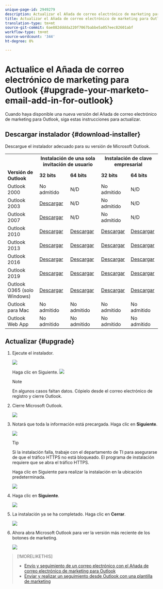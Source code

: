 ```yaml
---
unique-page-id: 2949279
description: Actualizar el Añada de correo electrónico de marketing para Outlook - Documentos de marketing - Documentación del producto
title: Actualizar el Añada de correo electrónico de marketing para Outlook
translation-type: tm+mt
source-git-commit: 6ae882dddda220f7067babbe5a057eec82601abf
workflow-type: tm+mt
source-wordcount: '344'
ht-degree: 0%

---
```



# Actualice el Añada de correo electrónico de marketing para Outlook {#upgrade-your-marketo-email-add-in-for-outlook}

Cuando haya disponible una nueva versión del Añada de correo electrónico de marketing para Outlook, siga estas instrucciones para actualizar.

## Descargar instalador {#download-installer}

Descargue el instalador adecuado para su versión de Microsoft Outlook.

<table> 
 <colgroup> 
  <col> 
  <col> 
  <col> 
  <col> 
  <col> 
 </colgroup> 
 <tbody> 
  <tr> 
   <th><br></th> 
   <th colspan="2">Instalación de una sola invitación de usuario</th> 
   <th colspan="2">Instalación de clave empresarial</th> 
  </tr> 
  <tr> 
   <td><strong>Versión de Outlook</strong></td> 
   <td><strong>32 bits</strong></td> 
   <td><strong>64 bits</strong></td> 
   <td><strong>32 bits</strong></td> 
   <td><strong>64 bits</strong></td> 
  </tr> 
  <tr> 
   <td>Outlook 2000</td> 
   <td>No admitido</td> 
   <td>N/D</td> 
   <td>No admitido</td> 
   <td>N/D</td> 
  </tr> 
  <tr> 
   <td>Outlook 2003</td> 
   <td><a href="https://munchkin.marketo.net/MarketoAddInSetup32.msi" rel="nofollow">Descargar</a></td> 
   <td>N/D</td> 
   <td>No admitido</td> 
   <td>N/D</td> 
  </tr> 
  <tr> 
   <td>Outlook 2007</td> 
   <td><a href="https://munchkin.marketo.net/MarketoAddInSetup32.msi" rel="nofollow">Descargar</a></td> 
   <td>N/D</td> 
   <td>No admitido</td> 
   <td>N/D</td> 
  </tr> 
  <tr> 
   <td>Outlook 2010</td> 
   <td><a href="https://munchkin.marketo.net/MarketoAddInSetup32.msi" rel="nofollow">Descargar</a></td> 
   <td><a href="https://munchkin.marketo.net/MarketoAddInSetup64.msi" rel="nofollow">Descargar</a></td> 
   <td><a href="https://munchkin.marketo.net/MarketoAddInSetup32.msi" rel="nofollow">Descargar</a></td> 
   <td><a href="https://munchkin.marketo.net/MarketoAddInSetup64.msi" rel="nofollow">Descargar</a></td> 
  </tr> 
  <tr> 
   <td>Outlook 2013</td> 
   <td><a href="https://munchkin.marketo.net/MarketoAddInSetup32.msi" rel="nofollow">Descargar</a></td> 
   <td><a href="https://munchkin.marketo.net/MarketoAddInSetup64.msi" rel="nofollow">Descargar</a></td> 
   <td><a href="https://munchkin.marketo.net/MarketoAddInSetup32.msi" rel="nofollow">Descargar</a></td> 
   <td><a href="https://munchkin.marketo.net/MarketoAddInSetup64.msi" rel="nofollow">Descargar</a></td> 
  </tr> 
  <tr> 
   <td>Outlook 2016</td> 
   <td><a href="https://munchkin.marketo.net/MarketoAddInSetup32.msi" rel="nofollow">Descargar</a></td> 
   <td><a href="https://munchkin.marketo.net/MarketoAddInSetup64.msi" rel="nofollow">Descargar</a></td> 
   <td><a href="https://munchkin.marketo.net/MarketoAddInSetup32.msi" rel="nofollow">Descargar</a></td> 
   <td><a href="https://munchkin.marketo.net/MarketoAddInSetup64.msi" rel="nofollow">Descargar</a></td> 
  </tr> 
  <tr> 
   <td colspan="1">Outlook 2019</td> 
   <td colspan="1"><a href="https://munchkin.marketo.net/MarketoAddInSetup32.msi" rel="nofollow">Descargar</a></td> 
   <td colspan="1"><a href="https://munchkin.marketo.net/MarketoAddInSetup64.msi" rel="nofollow">Descargar</a></td> 
   <td colspan="1"><a href="https://munchkin.marketo.net/MarketoAddInSetup32.msi" rel="nofollow">Descargar</a></td> 
   <td colspan="1"><a href="https://munchkin.marketo.net/MarketoAddInSetup64.msi" rel="nofollow">Descargar</a></td> 
  </tr> 
  <tr> 
   <td colspan="1">Outlook O365 (solo Windows)</td> 
   <td colspan="1"><a href="https://munchkin.marketo.net/MarketoAddInSetup32.msi" rel="nofollow">Descargar</a></td> 
   <td colspan="1"><a href="https://munchkin.marketo.net/MarketoAddInSetup64.msi" rel="nofollow">Descargar</a></td> 
   <td colspan="1"><a href="https://munchkin.marketo.net/MarketoAddInSetup32.msi" rel="nofollow">Descargar</a></td> 
   <td colspan="1"><a href="https://munchkin.marketo.net/MarketoAddInSetup64.msi" rel="nofollow">Descargar</a></td> 
  </tr> 
  <tr> 
   <td>Outlook para Mac</td> 
   <td>No admitido</td> 
   <td>No admitido</td> 
   <td>No admitido</td> 
   <td>No admitido</td> 
  </tr> 
  <tr> 
   <td colspan="1">Outlook Web App</td> 
   <td colspan="1">No admitido</td> 
   <td colspan="1">No admitido</td> 
   <td colspan="1">No admitido</td> 
   <td colspan="1">No admitido</td> 
  </tr> 
 </tbody> 
</table>

## Actualizar {#upgrade}

1. Ejecute el instalador.

   ![](assets/image2014-9-23-16-3a53-3a56.png)

   Haga clic en Siguiente.
   ![](assets/image2014-9-23-16-3a54-3a8.png)

   >[!NOTE]
   >
   >En algunos casos faltan datos. Cópielo desde el correo electrónico de registro y cierre Outlook.

1. Cierre Microsoft Outlook.

   ![](assets/ent-key-close-outlook-hand.png)

1. Notará que toda la información está precargada. Haga clic en **Siguiente**.

   ![](assets/image2014-9-23-16-3a54-3a40.png)

   >[!TIP]
   >
   >Si la instalación falla, trabaje con el departamento de TI para asegurarse de que el tráfico HTTPS no está bloqueado. El programa de instalación requiere que se abra el tráfico HTTPS.

   Haga clic en Siguiente para realizar la instalación en la ubicación predeterminada.

   ![](assets/image2014-9-23-16-3a54-3a55.png)

1. Haga clic en **Siguiente**.

   ![](assets/image2014-9-23-16-3a55-3a20.png)

1. La instalación ya se ha completado. Haga clic en **Cerrar**.

   ![](assets/image2014-9-23-16-3a55-3a34.png)

1. Ahora abra Microsoft Outlook para ver la versión más reciente de los botones de marketing.

   ![](assets/image2016-8-24-15-3a47-3a38.png)

>[!MORELIKETHIS]
>
>* [Envío y seguimiento de un correo electrónico con el Añada de correo electrónico de marketing para Outlook](send-and-track-an-email-with-the-email-add-in-for-outlook.md)
>* [Enviar y realizar un seguimiento desde Outlook con una plantilla de marketing](send-and-track-from-outlook-using-a-marketo-template.md)

>



